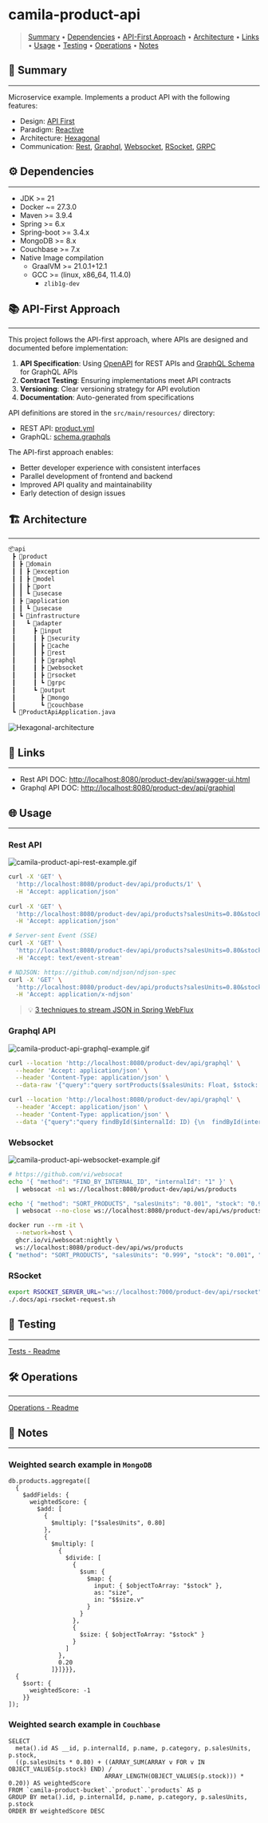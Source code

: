# camila-product-api

> [Summary](#-summary)
  • [Dependencies](#-dependencies)
  • [API-First Approach](#-api-first-approach)
  • [Architecture](#-architecture)
  • [Links](#-links)
  • [Usage](#-usage)
  • [Testing](#-testing)
  • [Operations](#-operations)
  • [Notes](#-notes)

## 📜 Summary

---

Microservice example. Implements a product API with the following features:

- Design: [API First](https://www.postman.com/api-first/)
- Paradigm: [Reactive](https://projectreactor.io/learn)
- Architecture: [Hexagonal](https://alistair.cockburn.us/hexagonal-architecture/)
- Communication: [Rest](https://en.wikipedia.org/wiki/REST), [Graphql](https://graphql.org/), [Websocket](https://en.wikipedia.org/wiki/WebSocket), [RSocket](https://rsocket.io/), [GRPC](https://grpc.io/docs/what-is-grpc/core-concepts/)


## ⚙️ Dependencies

---

* JDK >= 21
* Docker ~= 27.3.0
* Maven >= 3.9.4
* Spring >= 6.x
* Spring-boot >= 3.4.x
* MongoDB >= 8.x
* Couchbase >= 7.x
* Native Image compilation
  * GraalVM >= 21.0.1+12.1
  * GCC >= (linux, x86_64, 11.4.0)
    * `zlib1g-dev`

## 📚 API-First Approach

---

This project follows the API-first approach, where APIs are designed and documented before
implementation:

1. **API Specification**: Using [OpenAPI](https://www.openapis.org/) for REST APIs
   and [GraphQL Schema](https://graphql.org/learn/schema/) for GraphQL APIs
2. **Contract Testing**: Ensuring implementations meet API contracts
3. **Versioning**: Clear versioning strategy for API evolution
4. **Documentation**: Auto-generated from specifications

API definitions are stored in the `src/main/resources/` directory:

- REST API: [product.yml](src/main/resources/api/product.yml)
- GraphQL: [schema.graphqls](src/main/resources/graphql/schema.graphqls)

The API-first approach enables:

- Better developer experience with consistent interfaces
- Parallel development of frontend and backend
- Improved API quality and maintainability
- Early detection of design issues

## 🏗️ Architecture

---

```txt
📦api
 ┣ 📂product
 ┃ ┣ 📂domain
 ┃ ┃ ┣ 📂exception
 ┃ ┃ ┣ 📂model
 ┃ ┃ ┣ 📂port
 ┃ ┃ ┗ 📂usecase
 ┃ ┣ 📂application
 ┃ ┃ ┗ 📂usecase
 ┃ ┗ 📂infrastructure
 ┃   ┗ 📂adapter
 ┃     ┣ 📂input
 ┃     ┃ ┣ 📂security
 ┃     ┃ ┣ 📂cache
 ┃     ┃ ┣ 📂rest
 ┃     ┃ ┣ 📂graphql
 ┃     ┃ ┣ 📂websocket
 ┃     ┃ ┣ 📂rsocket
 ┃     ┃ ┗ 📂grpc
 ┃     ┗ 📂output
 ┃       ┣ 📂mongo
 ┃       ┗ 📂couchbase
 ┗ 📜ProductApiApplication.java
```

![Hexagonal-architecture](.docs/architecture/camila-product-api-architecture-v1.svg "Hexagonal Diagram")

## 🔗 Links

---

* Rest API DOC: <http://localhost:8080/product-dev/api/swagger-ui.html>
* Graphql API DOC: <http://localhost:8080/product-dev/api/graphiql>

## 🌐 Usage

---

### Rest API

![camila-product-api-rest-example.gif](.docs/examples/camila-product-api-rest-example.gif)

```bash
curl -X 'GET' \
  'http://localhost:8080/product-dev/api/products/1' \
  -H 'Accept: application/json'
  
curl -X 'GET' \
  'http://localhost:8080/product-dev/api/products?salesUnits=0.80&stock=0.20&page=0&size=20' \
  -H 'Accept: application/json'

# Server-sent Event (SSE)
curl -X 'GET' \
  'http://localhost:8080/product-dev/api/products?salesUnits=0.80&stock=0.20&page=0&size=20' \
  -H 'Accept: text/event-stream'

# NDJSON: https://github.com/ndjson/ndjson-spec
curl -X 'GET' \
  'http://localhost:8080/product-dev/api/products?salesUnits=0.80&stock=0.20&page=0&size=20' \
  -H 'Accept: application/x-ndjson'
```

> 💡 [3 techniques to stream JSON in Spring WebFlux](https://nurkiewicz.com/2021/08/error-handling-in-json-streaming-with-webflux.html)

### Graphql API

![camila-product-api-graphql-example.gif](.docs/examples/camila-product-api-graphql-example.gif)

```bash
curl --location 'http://localhost:8080/product-dev/api/graphql' \
  --header 'Accept: application/json' \
  --header 'Content-Type: application/json' \
  --data-raw '{"query":"query sortProducts($salesUnits: Float, $stock: Float, $page: Int, $size: Int, $withDetails: Boolean!) {\n    sortProducts(salesUnits: $salesUnits, stock: $stock, page: $page, size: $size) {\n        id @include(if: $withDetails)\n        internalId @include(if: $withDetails)\n        category @include(if: $withDetails)\n        name\n        salesUnits\n        stock\n    }\n}\n","variables":{"salesUnits":0.001,"stock":0.999,"page":0,"size":2,"withDetails":false}}'

curl --location 'http://localhost:8080/product-dev/api/graphql' \
  --header 'Accept: application/json' \
  --header 'Content-Type: application/json' \
  --data '{"query":"query findById($internalId: ID) {\n  findById(internalId: $internalId) {\n    id, internalId, category, name, salesUnits, stock\n  }\n}\n","variables":{"internalId":"1"}}'
```

### Websocket

![camila-product-api-websocket-example.gif](.docs/examples/camila-product-api-websocket-example.gif)

```bash
# https://github.com/vi/websocat
echo '{ "method": "FIND_BY_INTERNAL_ID", "internalId": "1" }' \
  | websocat -n1 ws://localhost:8080/product-dev/api/ws/products

echo '{ "method": "SORT_PRODUCTS", "salesUnits": "0.001", "stock": "0.999", "page": "0", "size": "100" }' \
  | websocat --no-close ws://localhost:8080/product-dev/api/ws/products

docker run --rm -it \
  --network=host \
  ghcr.io/vi/websocat:nightly \
  ws://localhost:8080/product-dev/api/ws/products 
{ "method": "SORT_PRODUCTS", "salesUnits": "0.999", "stock": "0.001", "page": "0", "size": "100" }
```

### RSocket

```bash
export RSOCKET_SERVER_URL="ws://localhost:7000/product-dev/api/rsocket"
./.docs/api-rsocket-request.sh
```

## 🧪 Testing

---

[Tests - Readme](src/test/Readme.md)

## 🛠️ Operations

---

[Operations - Readme](.operate/Readme.md)

## 📝 Notes

---

### Weighted search example in `MongoDB`

```mongodb-json
db.products.aggregate([
  {
    $addFields: {
      weightedScore: {
        $add: [
          {
            $multiply: ["$salesUnits", 0.80]
          },
          {
            $multiply: [
              {
                $divide: [
                  {
                    $sum: {
                      $map: {
                        input: { $objectToArray: "$stock" },
                        as: "size",
                        in: "$$size.v"
                      }
                    }
                  },
                  {
                    $size: { $objectToArray: "$stock" }
                  }
                ]
              },
              0.20
            ]}]}}},
  {
    $sort: {
      weightedScore: -1
    }}
]);
```

### Weighted search example in `Couchbase`

```couchbasequery
SELECT
  meta().id AS __id, p.internalId, p.name, p.category, p.salesUnits, p.stock,
  ((p.salesUnits * 0.80) + ((ARRAY_SUM(ARRAY v FOR v IN OBJECT_VALUES(p.stock) END) /
                           ARRAY_LENGTH(OBJECT_VALUES(p.stock))) * 0.20)) AS weightedScore
FROM `camila-product-bucket`.`product`.`products` AS p
GROUP BY meta().id, p.internalId, p.name, p.category, p.salesUnits, p.stock
ORDER BY weightedScore DESC
```
